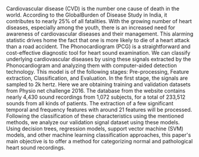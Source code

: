 Cardiovascular disease (CVD) is the number one cause of death in the world. According to the
GlobalBurden of Disease Study in India, it contributes to nearly 25% of all fatalities. With the
growing number of heart diseases, especially among the youth, there is an increased need for
awareness of cardiovascular diseases and their management. This alarming statistic drives
home the fact that one is more likely to die of a heart attack than a road accident. The
Phonocardiogram (PCG) is a straightforward and cost-effective diagnostic tool for heart sound
examination. We can classify underlying cardiovascular diseases by using these signals
extracted by the Phonocardiogram and analyzing them with computer-aided detection
technology.
This model is of the following stages: Pre-processing, Feature extraction, Classification, and
Evaluation. In the first stage, the signals are sampled to 2k hertz. Here we are obtaining training
and validation datasets from Physio net challenge 2016. The database from the website contains
nearly 4,430 sound recordings from 1,072 subjects, for a total of 233,512 sounds from all kinds
of patients. The extraction of a few significant temporal and frequency features with around 21
features will be processed. Following the classification of these characteristics using the
mentioned methods, we analyze our validation signal dataset using these models. Using
decision trees, regression models, support vector machine (SVM) models, and other machine
learning classification approaches, this paper's main objective is to offer a method for
categorizing normal and pathological heart sound recordings.
